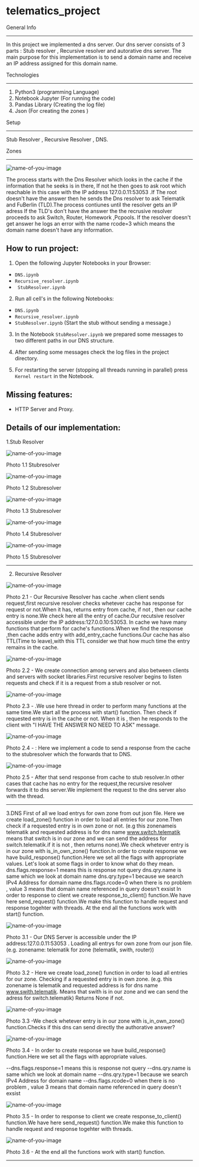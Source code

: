 # telematics_project
 
 General Info 
 _________

In this project we implemented a dns server. Our dns server consists of 3 parts :  Stub resolver ,  Recursive resolver and autorative dns server. The main purpose for this implementation is to send a domain name and receive an IP address assigned for this domain name. 

Technologies 
_________

1. Python3 (programming Language) 
2. Notebook Jupyter (For running the code)
3. Pandas Library (Creating the log file)
4. Json (For creating the zones )

Setup 
__________ 
Stub Resolver , Recursive Resolver , DNS.

Zones 
_______ 


![name-of-you-image](https://github.com/Alioio/telematics_project/blob/main/Notebooks/zones_telematik.png)


The process starts with the Dns Resolver which looks in the cache if the information that he seeks is in there, If not he then goes to ask root which reachable in this case with the IP address 127.0.0.11:53053 .If The root doesn't have the answer then he sends the Dns resolver to ask Telematik and FuBerlin (TLD).The process contiunes until the resolver gets an IP adress  If the TLD's don't have the answer the the recrusive resolver proceeds to ask Switch, Router, Homework ,Pcpools. If the resolver doesn't get answer he logs an error with the name rcode=3 which means the domain name doesn't have any information.

## How to run project: 

1. Open the following Jupyter Notebooks in your Browser: 

- `DNS.ipynb`<br>
- `Recursive_resolver.ipynb`<br>
- ` StubResolver.ipynb`<br>

2. Run all cell's in the following Notebooks: 
- `DNS.ipynb`<br>
- `Recursive_resolver.ipynb`<br>
- `StubResolver.ipynb` (Start the stub without sending a message.)

3. In the Notebook `StubResolver.ipynb` we prepared some messages to two different paths in our DNS structure. 

4. After sending some messages check the log files in the project directory. 

5. For restarting the server (stopping all threads running in parallel) press `Kernel restart` in the Notebook.

## Missing features:

- HTTP Server and Proxy.

## Details of our implementation:

1.Stub Resolver

![name-of-you-image](https://github.com/Alioio/telematics_project/blob/main/Notebooks/screenshots/stubresolver/1.png)
                            
Photo 1.1 Stubresolver

![name-of-you-image](https://github.com/Alioio/telematics_project/blob/main/Notebooks/screenshots/stubresolver/2.png)

Photo 1.2 Stubresolver

![name-of-you-image](https://github.com/Alioio/telematics_project/blob/main/Notebooks/screenshots/stubresolver/3.png)

Photo 1.3 Stubresolver

![name-of-you-image](https://github.com/Alioio/telematics_project/blob/main/Notebooks/screenshots/stubresolver/4start%20define.png)

Photo 1.4 Stubresolver

![name-of-you-image](https://github.com/Alioio/telematics_project/blob/main/Notebooks/screenshots/stubresolver/defining%20stub%20resolver.png)


Photo 1.5 Stubresolver

---------------------------------------------------------------------------------------------------------------------------------------------------------------------------------

2.  Recursive Resolver


![name-of-you-image](https://github.com/Alioio/telematics_project/blob/main/Notebooks/screenshots/recursiveresolver/11.PNG)

 

Photo 2.1 -  Our Recursive Resolver has cache .when client sends request,first recursive resolver checks whetever cache has response for request or not.When it has, returns entry from cache, if not , then our cache entry is none.We check here all the entry of cache.Our recutsive resolver accessible under the IP address:127.0.0.10:53053. In cache we have many functions that perform for cache's functions.When we find the response ,then cache adds entry with add_entry_cache functions.Our cache has also TTL(Time to leave),with this TTL consider we that how much time the entry remains in 
the cache.



![name-of-you-image](https://github.com/Alioio/telematics_project/blob/main/Notebooks/screenshots/recursiveresolver/12.png)


Photo 2.2 -  We create connection among servers and also between clients and servers with socket libraries.First recursive resolver begins to listen requests and check if it is a request from a stub resolver or not.

![name-of-you-image](https://github.com/Alioio/telematics_project/blob/main/Notebooks/screenshots/recursiveresolver/13.png)


Photo 2.3 -  .We use here thread in order to perform many functions at the same time.We start all the process with start() function. Then check if requested entry is in the cache or not. When it is , then he responds to the client with "I HAVE THE ANSWER NO NEED TO ASK" message.


![name-of-you-image](https://github.com/Alioio/telematics_project/blob/main/Notebooks/screenshots/recursiveresolver/14.png)


Photo 2.4 - : Here we implement a code to send a response from the cache to the stubresolver which the forwards that to DNS.

![name-of-you-image](https://github.com/Alioio/telematics_project/blob/main/Notebooks/screenshots/recursiveresolver/15%20threading.png)


Photo 2.5 -  After that send response from cache to stub resolver.In other cases that cache has no entry for the request,the  recursive resolver 
forwards it to dns server.We implement the request to the dns server also with the thread.

---------------------------------------------------------------------------------------------------------------------------------------------------------------------------------

3.DNS
First of all we load entrys for own zone from out json file.
Here we create load_zone() function in order to load all entries for our zone.Then check if a requested entry is in own zone or not.
(e.g this zonenameis telematik and requested address is for dns name www.switch.telematik means that switch is in our zone and we can send the address for switch.telematik.if it is not ,
 then returns none).We check whetever entry is in our zone with is_in_own_zone() function.In order to create response we have build_response() function.Here we set all the flags with appropriate values.
Let's look at some flags in order to know what do they mean.
dns.flags.response=1 means this is response not query
dns.qry.name is same which we look at domain name 
dns.qry.type=1 because we search IPv4 Address for domain name
dns.flags.rcode=0 when there is no problem , value 3 means that domain name referenced in query doesn't exsist
In order to response to client we create response_to_client() function.We have here send_request() function.We make this function to handle request and response togehter with threads.
At the end all the functions work with start() function.



![name-of-you-image](https://github.com/Alioio/telematics_project/blob/main/Notebooks/screenshots/DNS/21.png)


Photo 3.1 - Our DNS Server is accessible under the IP address:127.0.0.11:53053 . Loading all entrys for own zone from our json file. 
    (e.g. zonename: telematik for zone (telematik, swith, router))


![name-of-you-image](https://github.com/Alioio/telematics_project/blob/main/Notebooks/screenshots/DNS/22.png)



Photo 3.2 - Here we create load_zone() function in order to load all entries for our zone. Checking if a requested entry is in own zone. 
    (e.g. this zonename is telematik and requested address is for dns name www.swith.telematik.
    Means that swith is in our zone and we can send the adress for switch.telematik)
    Returns None if not.


![name-of-you-image](https://github.com/Alioio/telematics_project/blob/main/Notebooks/screenshots/DNS/23.png)


Photo 3.3 -We check whetever entry is in our zone with is_in_own_zone() function.Checks if this dns can send directly the authorative answer? 
 


![name-of-you-image](https://github.com/Alioio/telematics_project/blob/main/Notebooks/screenshots/DNS/24.png)


Photo 3.4 - In order to create response we have build_response() function.Here we set all the flags with appropriate values.

--dns.flags.response=1 means this is response not query
--dns.qry.name is same which we look at domain name 
--dns.qry.type=1 because we search IPv4 Address for domain name
--dns.flags.rcode=0 when there is no problem , value 3 means that domain name referenced in query doesn't exsist


![name-of-you-image](https://github.com/Alioio/telematics_project/blob/main/Notebooks/screenshots/DNS/25.png)


Photo 3.5 - In order to response to client we create response_to_client() function.We have here send_request() function.We make this function to handle request and response togehter with threads.

![name-of-you-image](https://github.com/Alioio/telematics_project/blob/main/Notebooks/screenshots/DNS/26.png)


Photo 3.6 - At the end all the functions work with start() function.

---------------------------------------------------------------------------------------------------------------------------------------------------------------------------------
